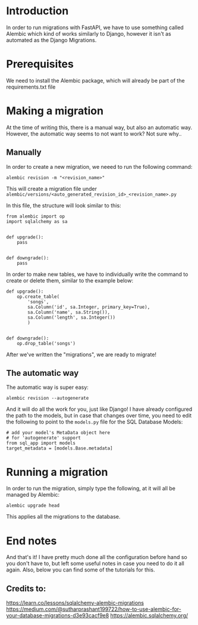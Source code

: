 # Introduction

In order to run migrations with FastAPI, we have to use something called Alembic which kind of works similarly to Django, however it isn't as automated as the Django Migrations.

# Prerequisites

We need to install the Alembic package, which will already be part of the requirements.txt file

# Making a migration

At the time of writing this, there is a manual way, but also an automatic way. However, the automatic way seems to not want to work? Not sure why..

## Manually

In order to create a new migration, we neeed to run the following command:

```
alembic revision -m "<revision_name>"
```

This will create a migration file under `alembic/versions/<auto_generated_revision_id>_<revision_name>.py`

In this file, the structure will look similar to this:

```
from alembic import op
import sqlalchemy as sa


def upgrade():
    pass


def downgrade():
    pass
```

In order to make new tables, we have to individually write the command to create or delete them, similar to the example below:

```
def upgrade():
    op.create_table(
        'songs',
        sa.Column('id', sa.Integer, primary_key=True),
        sa.Column('name', sa.String()),
        sa.Column('length', sa.Integer())
        )


def downgrade():
    op.drop_table('songs')
```

After we've written the "migrations", we are ready to migrate!

## The automatic way

The automatic way is super easy:

```
alembic revision --autogenerate
```

And it will do all the work for you, just like Django! I have already configured the path to the models, but in case that changes over time, you need to edit the following to point to the `models.py` file for the SQL Database Models:

```
# add your model's MetaData object here
# for 'autogenerate' support
from sql_app import models
target_metadata = [models.Base.metadata]
```

# Running a migration

In order to run the migration, simply type the following, at it will all be managed by Alembic:

```
alembic upgrade head
```

This applies all the migrations to the database.

# End notes

And that's it! I have pretty much done all the configuration before hand so you don't have to, but left some useful notes in case you need to do it all again. Also, below you can find some of the tutorials for this.

## Credits to:

https://learn.co/lessons/sqlalchemy-alembic-migrations
https://medium.com/@sutharprashant199722/how-to-use-alembic-for-your-database-migrations-d3e93cacf9e8
https://alembic.sqlalchemy.org/